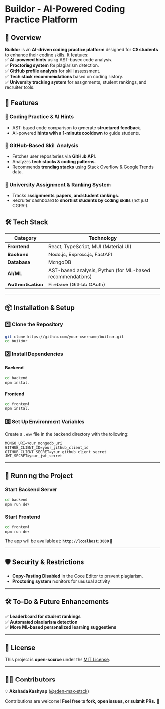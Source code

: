 # **Buildor - AI-Powered Coding Practice Platform**   

## **📌 Overview**  
**Buildor** is an **AI-driven coding practice platform** designed for **CS students** to enhance their coding skills. It features:  
✅ **AI-powered hints** using AST-based code analysis.  
✅ **Proctoring system** for plagiarism detection.  
✅ **GitHub profile analysis** for skill assessment.  
✅ **Tech stack recommendations** based on coding history.  
✅ **University tracking system** for assignments, student rankings, and recruiter tools.  

## **🚀 Features**  
### **🔹 Coding Practice & AI Hints**  
- AST-based code comparison to generate **structured feedback**.  
- AI-powered **hints with a 1-minute cooldown** to guide students.  

### **🔹 GitHub-Based Skill Analysis**  
- Fetches user repositories via **GitHub API**.  
- Analyzes **tech stacks & coding patterns**.  
- Recommends **trending stacks** using Stack Overflow & Google Trends data.  

### **🔹 University Assignment & Ranking System**  
- Tracks **assignments, papers, and student rankings**.  
- Recruiter dashboard to **shortlist students by coding skills** (not just CGPA!).  

## **🛠️ Tech Stack**  
| **Category**  | **Technology**  |
|--------------|---------------|
| **Frontend** | React, TypeScript, MUI (Material UI) |
| **Backend** | Node.js, Express.js, FastAPI |
| **Database** | MongoDB |
| **AI/ML** | AST-based analysis, Python (for ML-based recommendations) |
| **Authentication** | Firebase (GitHub OAuth) |

---

## **📦 Installation & Setup**  

### **1️⃣ Clone the Repository**  
```sh
git clone https://github.com/your-username/buildor.git
cd buildor
```

### **2️⃣ Install Dependencies**  
#### **Backend**  
```sh
cd backend
npm install
```

#### **Frontend**  
```sh
cd frontend
npm install
```

### **3️⃣ Set Up Environment Variables**  
Create a `.env` file in the backend directory with the following:  
```env
MONGO_URI=your_mongodb_uri
GITHUB_CLIENT_ID=your_github_client_id
GITHUB_CLIENT_SECRET=your_github_client_secret
JWT_SECRET=your_jwt_secret
```

---

## **🚀 Running the Project**  

### **Start Backend Server**  
```sh
cd backend
npm run dev
```

### **Start Frontend**  
```sh
cd frontend
npm run dev
```

The app will be available at: **`http://localhost:3000`** 🎯  

---

## **🛡️ Security & Restrictions**  
- **Copy-Pasting Disabled** in the Code Editor to prevent plagiarism.  
- **Proctoring system** monitors for unusual activity.  

---

## **🛠️ To-Do & Future Enhancements**  
✅ **Leaderboard for student rankings**  
✅ **Automated plagiarism detection**  
✅ **More ML-based personalized learning suggestions**  

---

## **📝 License**  
This project is **open-source** under the [MIT License](LICENSE).  

---

## **👨‍💻 Contributors**  
💡 **Akshada Kashyap** ([@eden-max-stack](https://github.com/eden-max-stack))  

Contributions are welcome! **Feel free to fork, open issues, or submit PRs.** 🚀  
